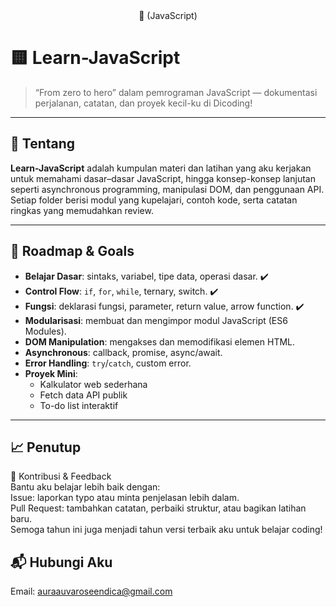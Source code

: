 <div align="center" font-size="20px">
🚀 (JavaScript)
</div>

# 🟨 Learn-JavaScript

> “From zero to hero” dalam pemrograman JavaScript — dokumentasi perjalanan, catatan, dan proyek kecil-ku di Dicoding!

---

## 📖 Tentang

**Learn-JavaScript** adalah kumpulan materi dan latihan yang aku kerjakan untuk memahami dasar–dasar JavaScript, hingga konsep-konsep lanjutan seperti asynchronous programming, manipulasi DOM, dan penggunaan API. Setiap folder berisi modul yang kupelajari, contoh kode, serta catatan ringkas yang memudahkan review.

---

## 🎯 Roadmap & Goals

- **Belajar Dasar**: sintaks, variabel, tipe data, operasi dasar. ✔️  
- **Control Flow**: `if`, `for`, `while`, ternary, switch. ✔️  
- **Fungsi**: deklarasi fungsi, parameter, return value, arrow function. ✔️  
- **Modularisasi**: membuat dan mengimpor modul JavaScript (ES6 Modules).  
- **DOM Manipulation**: mengakses dan memodifikasi elemen HTML.  
- **Asynchronous**: callback, promise, async/await.  
- **Error Handling**: `try`/`catch`, custom error.  
- **Proyek Mini**:  
  - Kalkulator web sederhana  
  - Fetch data API publik  
  - To-do list interaktif  

---

## 📈 Penutup
🤝 Kontribusi & Feedback  
Bantu aku belajar lebih baik dengan:  
Issue: laporkan typo atau minta penjelasan lebih dalam.  
Pull Request: tambahkan catatan, perbaiki struktur, atau bagikan latihan baru.  
Semoga tahun ini juga menjadi tahun versi terbaik aku untuk belajar coding!

## 📬 Hubungi Aku
Email: auraauvaroseendica@gmail.com